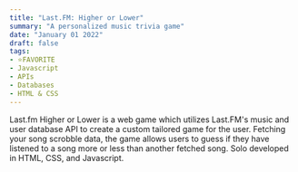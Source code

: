 ```yaml
---
title: "Last.FM: Higher or Lower"
summary: "A personalized music trivia game"
date: "January 01 2022"
draft: false
tags:
- ⭐FAVORITE
- Javascript
- APIs
- Databases
- HTML & CSS
---
```


Last.fm Higher or Lower is a web game which utilizes Last.FM's music and user database API to create a custom tailored game for the user. Fetching your song scrobble data, the game allows users to guess if they have listened to a song more or less than another fetched song. Solo developed in HTML, CSS, and Javascript.